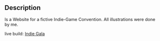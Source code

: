 ## Description

Is a Website for a fictive Indie-Game Convention. All illustrations were done by me.

live build: <a href="https://minatore0712.github.io/IndieGala/">Indie Gala</a>
